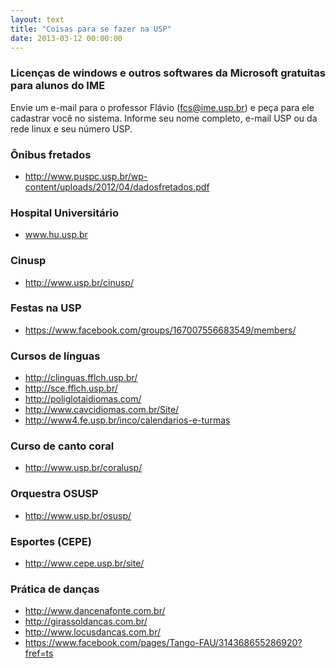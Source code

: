 ```yaml
---
layout: text
title: "Coisas para se fazer na USP"
date: 2013-03-12 00:00:00
---
```

### Licenças de windows e outros softwares da Microsoft gratuitas para alunos do IME
Envie um e-mail para o professor Flávio (fcs@ime.usp.br) e peça para ele cadastrar você no sistema.
Informe seu nome completo, e-mail USP ou da rede linux e seu número USP.
    
### Ônibus fretados
* <a href="http://www.puspc.usp.br/wp-content/uploads/2012/04/dadosfretados.pdf">http://www.puspc.usp.br/wp-content/uploads/2012/04/dadosfretados.pdf</a>

### Hospital Universitário
* <a href="http://www.hu.usp.br">www.hu.usp.br</a>

### Cinusp
* <a href="http://www.usp.br/cinusp/">http://www.usp.br/cinusp/</a>

### Festas na USP
* <a href="https://www.facebook.com/groups/167007556683549/members/">https://www.facebook.com/groups/167007556683549/members/</a>

### Cursos de línguas
* <a href="http://clinguas.fflch.usp.br/">http://clinguas.fflch.usp.br/</a>
* <a href="http://sce.fflch.usp.br/">http://sce.fflch.usp.br/</a>
* <a href="http://poliglotaidiomas.com/">http://poliglotaidiomas.com/</a>
* <a href="http://www.cavcidiomas.com.br/Site/">http://www.cavcidiomas.com.br/Site/</a>
* <a href="http://www4.fe.usp.br/inco/calendarios-e-turmas">http://www4.fe.usp.br/inco/calendarios-e-turmas</a>

### Curso de canto coral
* <a href="http://www.usp.br/coralusp/">http://www.usp.br/coralusp/</a>

### Orquestra OSUSP
* <a href="http://www.usp.br/osusp/">http://www.usp.br/osusp/</a>

### Esportes (CEPE)
* <a href="http://www.cepe.usp.br/site/">http://www.cepe.usp.br/site/</a>

### Prática de danças
* <a href="http://www.dancenafonte.com.br/">http://www.dancenafonte.com.br/</a>
* <a href="http://girassoldancas.com.br/">http://girassoldancas.com.br/</a>
* <a href="http://www.locusdancas.com.br/">http://www.locusdancas.com.br/</a>
* <a href="https://www.facebook.com/pages/Tango-FAU/314368655286920?fref=ts">https://www.facebook.com/pages/Tango-FAU/314368655286920?fref=ts</a>
